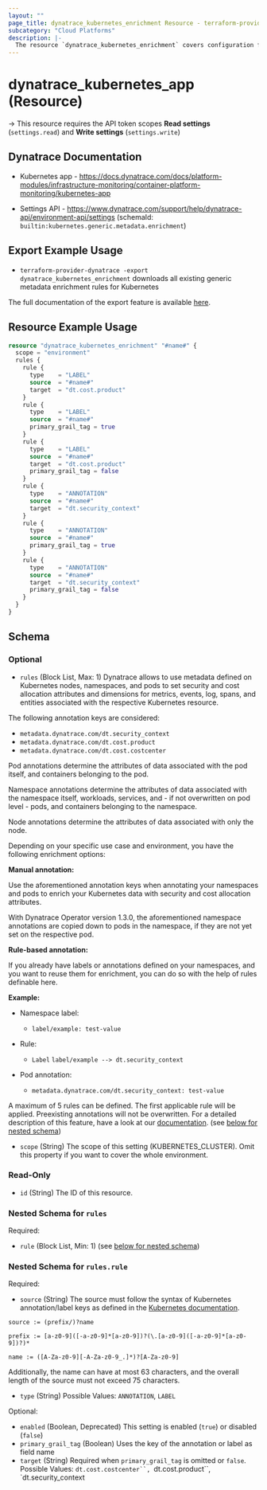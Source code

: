 ```yaml
---
layout: ""
page_title: dynatrace_kubernetes_enrichment Resource - terraform-provider-dynatrace"
subcategory: "Cloud Platforms"
description: |-
  The resource `dynatrace_kubernetes_enrichment` covers configuration for generic metadata enrichment rules for Kubernetes
---
```


# dynatrace_kubernetes_app (Resource)

-> This resource requires the API token scopes **Read settings** (`settings.read`) and **Write settings** (`settings.write`)

## Dynatrace Documentation

- Kubernetes app - https://docs.dynatrace.com/docs/platform-modules/infrastructure-monitoring/container-platform-monitoring/kubernetes-app

- Settings API - https://www.dynatrace.com/support/help/dynatrace-api/environment-api/settings (schemaId: `builtin:kubernetes.generic.metadata.enrichment`)

## Export Example Usage

- `terraform-provider-dynatrace -export dynatrace_kubernetes_enrichment` downloads all existing generic metadata enrichment rules for Kubernetes

The full documentation of the export feature is available [here](https://dt-url.net/h203qmc).

## Resource Example Usage

```terraform
resource "dynatrace_kubernetes_enrichment" "#name#" {
  scope = "environment"
  rules {
    rule {
      type    = "LABEL"
      source  = "#name#"
      target  = "dt.cost.product"
    }
    rule {
      type    = "LABEL"
      source  = "#name#"
      primary_grail_tag = true
    }
    rule {
      type    = "LABEL"
      source  = "#name#"
      target  = "dt.cost.product"
      primary_grail_tag = false
    }
    rule {
      type    = "ANNOTATION"
      source  = "#name#"
      target  = "dt.security_context"
    }
    rule {
      type    = "ANNOTATION"
      source  = "#name#"
      primary_grail_tag = true
    }
    rule {
      type    = "ANNOTATION"
      source  = "#name#"
      target  = "dt.security_context"
      primary_grail_tag = false
    }
  }
}
```

<!-- schema generated by tfplugindocs -->
## Schema

### Optional

- `rules` (Block List, Max: 1) Dynatrace allows to use metadata defined on Kubernetes nodes, namespaces, and pods to set security and cost allocation attributes and dimensions for metrics, events, log, spans, and entities associated with the respective Kubernetes resource. 

 The following annotation keys are considered: 
 * `metadata.dynatrace.com/dt.security_context` 
 * `metadata.dynatrace.com/dt.cost.product` 
 * `metadata.dynatrace.com/dt.cost.costcenter` 

 Pod annotations determine the attributes of data associated with the pod itself, and containers belonging to the pod. 

Namespace annotations determine the attributes of data associated with the namespace itself, workloads, services, and - if not overwritten on pod level - pods, and containers belonging to the namespace. 

Node annotations determine the attributes of data associated with only the node. 

 Depending on your specific use case and environment, you have the following enrichment options: 

 **Manual annotation:** 

 Use the aforementioned annotation keys when annotating your namespaces and pods to enrich your Kubernetes data with security and cost allocation attributes.

With Dynatrace Operator version 1.3.0, the aforementioned namespace annotations are copied down to pods in the namespace, if they are not yet set on the respective pod. 

 **Rule-based annotation:**

If you already have labels or annotations defined on your namespaces, and you want to reuse them for enrichment, you can do so with the help of rules definable here. 

**Example:**

 * Namespace label:
   * `label/example: test-value`

 * Rule: 
   * `Label` 
 `label/example --> dt.security_context`

 * Pod annotation: 
   * `metadata.dynatrace.com/dt.security_context: test-value`

A maximum of 5 rules can be defined. The first applicable rule will be applied. Preexisting annotations will not be overwritten. For a detailed description of this feature, have a look at our [documentation](https://dt-url.net/pn22sye). (see [below for nested schema](#nestedblock--rules))
- `scope` (String) The scope of this setting (KUBERNETES_CLUSTER). Omit this property if you want to cover the whole environment.

### Read-Only

- `id` (String) The ID of this resource.

<a id="nestedblock--rules"></a>
### Nested Schema for `rules`

Required:

- `rule` (Block List, Min: 1) (see [below for nested schema](#nestedblock--rules--rule))

<a id="nestedblock--rules--rule"></a>
### Nested Schema for `rules.rule`

Required:

- `source` (String) The source must follow the syntax of Kubernetes annotation/label keys as defined in the [Kubernetes documentation](https://dt-url.net/2c02sbn).

`source := (prefix/)?name`

`prefix := [a-z0-9]([-a-z0-9]*[a-z0-9])?(\.[a-z0-9]([-a-z0-9]*[a-z0-9])?)*`

`name := ([A-Za-z0-9][-A-Za-z0-9_.]*)?[A-Za-z0-9]`

Additionally, the name can have at most 63 characters, and the overall length of the source must not exceed 75 characters.
- `type` (String) Possible Values: `ANNOTATION`, `LABEL`

Optional:

- `enabled` (Boolean, Deprecated) This setting is enabled (`true`) or disabled (`false`)
- `primary_grail_tag` (Boolean) Uses the key of the annotation or label as field name
- `target` (String) Required when `primary_grail_tag` is omitted or `false`. Possible Values: `dt.cost.costcenter``, `dt.cost.product``, `dt.security_context
 
